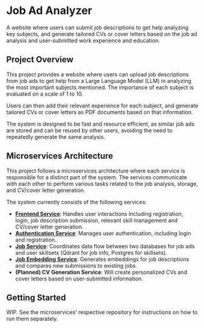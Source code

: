 # Job Ad Analyzer
A website where users can submit job descriptions to get help analyzing key subjects, and generate tailored CVs or cover letters based on the job ad analysis and user-submitted work experience and education.

## Project Overview
This project provides a website where users can upload job descriptions from job ads to get help from a Large Language Model (LLM) in analyzing the most important subjects mentioned. The importance of each subject is evaluated on a scale of 1 to 10. 

Users can then add their relevant experience for each subject, and generate tailored CVs or cover letters as PDF documents based on that information. 

The system is designed to be fast and resource efficient, as similar job ads are stored and can be reused by other users, avoiding the need to repeatedly generate the same analysis.

## Microservices Architecture
This project follows a microservices architecture where each service is responsible for a distinct part of the system. The services communicate with each other to perform various tasks related to the job analysis, storage, and CV/cover letter generation.

The system currently consists of the following services:
- **[Frontend Service](https://github.com/gyuudon3187/job-application-manager-frontend)**: Handles user interactions including registration, login, job description submission, relevant skill management and CV/cover letter generation.
- **[Authentication Service](https://github.com/DavidFB94/job-application-manager-backend)**: Manages user authentication, including login and registration.
- **[Job Service](https://github.com/gyuudon3187/job-service)**: Coordinates data flow between two databases for job ads and user skillsets (Qdrant for job info, Postgres for skillsets).
- **[Job Embedding Service](https://github.com/gyuudon3187/job-embedding-service)**: Generates embeddings for job descriptions and compares new submissions to existing jobs.
- **(Planned) CV Generation Service**: Will create personalized CVs and cover letters based on user-submitted information.

## Getting Started
WIP. See the microservices' respective repository for instructions on how to run them separately.
